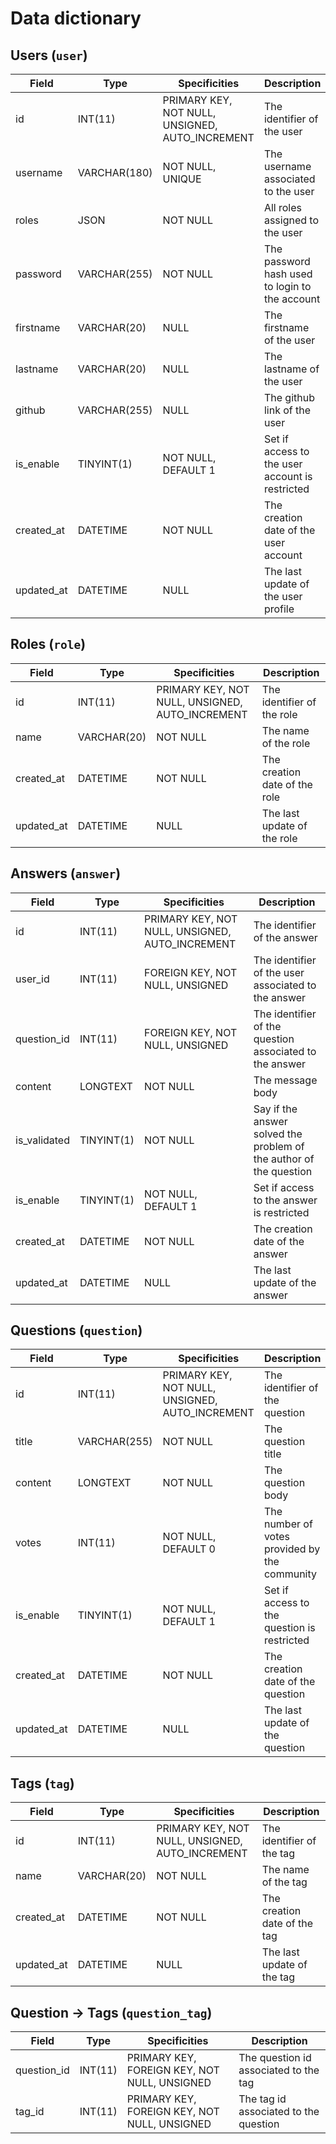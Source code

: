 # Data dictionary

## Users (`user`)

|Field|Type|Specificities|Description|
|-|-|-|-|
|id|INT(11)|PRIMARY KEY, NOT NULL, UNSIGNED, AUTO_INCREMENT|The identifier of the user|
|username|VARCHAR(180)|NOT NULL, UNIQUE|The username associated to the user|
|roles|JSON|NOT NULL|All roles assigned to the user|
|password|VARCHAR(255)|NOT NULL|The password hash used to login to the account|
|firstname|VARCHAR(20)|NULL|The firstname of the user|
|lastname|VARCHAR(20)|NULL|The lastname of the user|
|github|VARCHAR(255)|NULL|The github link of the user|
|is_enable|TINYINT(1)|NOT NULL, DEFAULT 1|Set if access to the user account is restricted|
|created_at|DATETIME|NOT NULL|The creation date of the user account|
|updated_at|DATETIME|NULL|The last update of the user profile|

## Roles (`role`)

|Field|Type|Specificities|Description|
|-|-|-|-|
|id|INT(11)|PRIMARY KEY, NOT NULL, UNSIGNED, AUTO_INCREMENT|The identifier of the role|
|name|VARCHAR(20)|NOT NULL|The name of the role|
|created_at|DATETIME|NOT NULL|The creation date of the role|
|updated_at|DATETIME|NULL|The last update of the role|

## Answers (`answer`)

|Field|Type|Specificities|Description|
|-|-|-|-|
|id|INT(11)|PRIMARY KEY, NOT NULL, UNSIGNED, AUTO_INCREMENT|The identifier of the answer|
|user_id|INT(11)|FOREIGN KEY, NOT NULL, UNSIGNED|The identifier of the user associated to the answer|
|question_id|INT(11)|FOREIGN KEY, NOT NULL, UNSIGNED|The identifier of the question associated to the answer|
|content|LONGTEXT|NOT NULL|The message body|
|is_validated|TINYINT(1)|NOT NULL|Say if the answer solved the problem of the author of the question|
|is_enable|TINYINT(1)|NOT NULL, DEFAULT 1|Set if access to the answer is restricted|
|created_at|DATETIME|NOT NULL|The creation date of the answer|
|updated_at|DATETIME|NULL|The last update of the answer|

## Questions (`question`)

|Field|Type|Specificities|Description|
|-|-|-|-|
|id|INT(11)|PRIMARY KEY, NOT NULL, UNSIGNED, AUTO_INCREMENT|The identifier of the question|
|title|VARCHAR(255)|NOT NULL|The question title|
|content|LONGTEXT|NOT NULL|The question body|
|votes|INT(11)|NOT NULL, DEFAULT 0|The number of votes provided by the community|
|is_enable|TINYINT(1)|NOT NULL, DEFAULT 1|Set if access to the question is restricted|
|created_at|DATETIME|NOT NULL|The creation date of the question|
|updated_at|DATETIME|NULL|The last update of the question|

## Tags (`tag`)

|Field|Type|Specificities|Description|
|-|-|-|-|
|id|INT(11)|PRIMARY KEY, NOT NULL, UNSIGNED, AUTO_INCREMENT|The identifier of the tag|
|name|VARCHAR(20)|NOT NULL|The name of the tag|
|created_at|DATETIME|NOT NULL|The creation date of the tag|
|updated_at|DATETIME|NULL|The last update of the tag|

## Question -> Tags (`question_tag`)

|Field|Type|Specificities|Description|
|-|-|-|-|
|question_id|INT(11)|PRIMARY KEY, FOREIGN KEY, NOT NULL, UNSIGNED|The question id associated to the tag|
|tag_id|INT(11)|PRIMARY KEY, FOREIGN KEY, NOT NULL, UNSIGNED|The tag id associated to the question|

